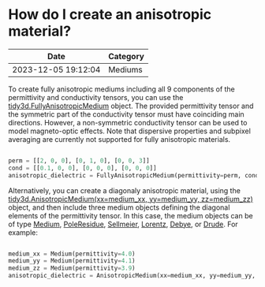 # How do I create an anisotropic material?

| Date       | Category    |
|------------|-------------|
| 2023-12-05 19:12:04 | Mediums |


To create fully anisotropic mediums including all 9 components of the permittivity and conductivity tensors, you can use the [tidy3d.FullyAnisotropicMedium](https://docs.flexcompute.com/projects/tidy3d/en/latest/_autosummary/tidy3d.FullyAnisotropicMedium.html) object. The provided permittivity tensor and the symmetric part of the conductivity tensor must have coinciding main directions. However, a non-symmetric conductivity tensor can be used to model magneto-optic effects. Note that dispersive properties and subpixel averaging are currently not supported for fully anisotropic materials.



```python

perm = [[2, 0, 0], [0, 1, 0], [0, 0, 3]]
cond = [[0.1, 0, 0], [0, 0, 0], [0, 0, 0]]
anisotropic_dielectric = FullyAnisotropicMedium(permittivity=perm, conductivity=cond)

```



Alternatively, you can create a diagonaly anisotropic material, using the [tidy3d.AnisotropicMedium(xx=medium\_xx, yy=medium\_yy, zz=medium\_zz)](https://docs.flexcompute.com/projects/tidy3d/en/latest/_autosummary/tidy3d.AnisotropicMedium.html#tidy3d.AnisotropicMedium) object, and then include three medium objects defining the diagonal elements of the permittivity tensor. In this case, the medium objects can be of type [Medium](https://docs.flexcompute.com/projects/tidy3d/en/latest/_autosummary/tidy3d.Medium.html#tidy3d.Medium), [PoleResidue](https://docs.flexcompute.com/projects/tidy3d/en/latest/_autosummary/tidy3d.PoleResidue.html#tidy3d.PoleResidue), [Sellmeier](https://docs.flexcompute.com/projects/tidy3d/en/latest/_autosummary/tidy3d.Sellmeier.html#tidy3d.Sellmeier), [Lorentz](https://docs.flexcompute.com/projects/tidy3d/en/latest/_autosummary/tidy3d.Lorentz.html#tidy3d.Lorentz), [Debye](https://docs.flexcompute.com/projects/tidy3d/en/latest/_autosummary/tidy3d.Debye.html#tidy3d.Debye), or [Drude](https://docs.flexcompute.com/projects/tidy3d/en/latest/_autosummary/tidy3d.Drude.html#tidy3d.Drude). For example:



```python

medium_xx = Medium(permittivity=4.0)
medium_yy = Medium(permittivity=4.1)
medium_zz = Medium(permittivity=3.9)
anisotropic_dielectric = AnisotropicMedium(xx=medium_xx, yy=medium_yy, zz=medium_zz)

```



 
